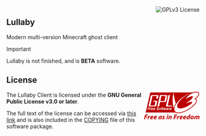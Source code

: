 <a href="https://github.com/lullaby-client">
  <img align="right" height="32" alt="GPLv3 License" src="https://raw.githubusercontent.com/lullaby-client/assets/refs/heads/main/Lullaby%20Banner.svg" />
</a>

## Lullaby

Modern multi-version Minecraft ghost client

> [!IMPORTANT]  
> Lullaby is not finished, and is **BETA** software.

## License

<a href="https://www.gnu.org/licenses/gpl-3.0.txt">
  <img align="right" height="72" alt="GPLv3 License" src="./extern/GPLv3_Logo.svg" />
</a>

The Lullaby Client is licensed under the **GNU General Public License v3.0 or later**.

The full text of the license can be accessed via [this link](https://www.gnu.org/licenses/gpl-3.0.txt) and is also included in the [COPYING](COPYING) file of this software package.